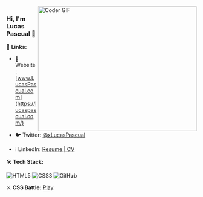 <img align="right" src="https://github.com/rajaprerak/rajaprerak/blob/master/developer.gif" alt="Coder GIF" width="420" height="330">



### Hi, I'm Lucas Pascual 👋

🔗 **Links:**

- 👤 Website: [www.LucasPascual.com](https://lucaspascual.com/)

- 🐦 Twitter: [@xLucasPascual](https://twitter.com/xLucasPascual)

- ℹ️ LinkedIn: [Resume | CV](https://www.linkedin.com/in/xlucaspascual)

🛠 **Tech Stack:**

![HTML5](https://img.shields.io/badge/-HTML5-000000?style=flat&logo=HTML5)
![CSS3](https://img.shields.io/badge/-CSS3-000000?style=flat&logo=CSS3)
![GitHub](https://img.shields.io/badge/-GitHub-000000?style=flat&logo=github&logoColor=FFFFFF)

⚔️ **CSS Battle:** [Play](https://cssbattle.dev/player/xlucaspascual)
